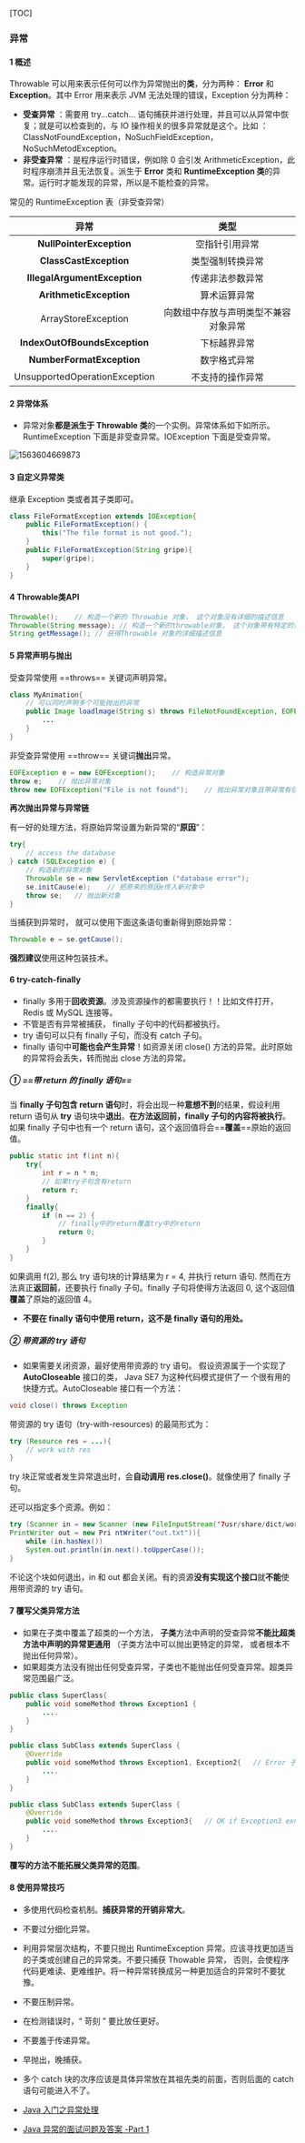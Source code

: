 [TOC]

### 异常

#### 1 概述

Throwable 可以用来表示任何可以作为异常抛出的**类**，分为两种： **Error**  和 **Exception**。其中 Error 用来表示 JVM 无法处理的错误，Exception 分为两种：

- **受查异常** ：需要用 try...catch... 语句捕获并进行处理，并且可以从异常中恢复；就是可以检查到的，与 IO 操作相关的很多异常就是这个。比如 ：ClassNotFoundException，NoSuchFieldException，NoSuchMetodException。
- **非受查异常** ：是程序运行时错误，例如除 0 会引发 ArithmeticException，此时程序崩溃并且无法恢复。派生于 **Error** 类和 **RuntimeException 类**的异常。运行时才能发现的异常，所以是不能检查的异常。

常见的 RuntimeException 表（非受查异常）

|             异常              |                 类型                 |
| :---------------------------: | :----------------------------------: |
|   **NullPointerException**    |            空指针引用异常            |
|    **ClassCastException**     |           类型强制转换异常           |
| **IllegalArgumentException**  |           传递非法参数异常           |
|    **ArithmeticException**    |             算术运算异常             |
|      ArrayStoreException      | 向数组中存放与声明类型不兼容对象异常 |
| **IndexOutOfBoundsException** |             下标越界异常             |
|   **NumberFormatException**   |             数字格式异常             |
| UnsupportedOperationException |           不支持的操作异常           |





#### 2 异常体系

- 异常对象**都是派生于 Throwable 类**的一个实例。异常体系如下如所示。RuntimeException 下面是非受查异常。IOException 下面是受查异常。

![1563604669873](assets/1563604669873.png)





#### 3 自定义异常类

继承 Exception 类或者其子类即可。

```java
class FileFormatException extends IOException{
    public FileFormatException() {
    	this("The file format is not good.");
    }
    public FileFormatException(String gripe){
        super(gripe);
    }
}
```





#### 4 Throwable类API

```java
Throwable(); 	// 构造一个新的 Throwabie 对象， 这个对象没有详细的描述信息
Throwable(String message); // 构造一个新的throwable对象， 这个对象带有特定的详细描述信息。习惯上所有派生的异常类都支持一个默认的构造器和一个带有详细描述信息的构造器
String getMessage(); // 获得Throwable 对象的详细描述信息
```





#### 5 异常声明与抛出

受查异常使用 ==throws== 关键词声明异常。

```java
class MyAnimation{
    // 可以同时声明多个可能抛出的异常
    public Image loadlmage(String s) throws FileNotFoundException, EOFException{
        ...
    }
}
```

非受查异常使用 ==throw== 关键词**抛出**异常。

```java
EOFException e = new EOFException();    // 构造异常对象
throw e;    // 抛出异常对象
throw new EOFException("File is not found");    // 抛出异常对象且带异常有信息
```

**再次抛出异常与异常链**

有一好的处理方法，将原始异常设置为新异常的“**原因**”：

```java
try{
    // access the database
} catch (SQLException e) {
    // 构造新的异常对象
    Throwable se = new ServletException ("database error"); 
    se.initCause(e);    // 把原来的原因e传入新对象中
    throw se;   // 抛出新对象
}
```

当捕获到异常时， 就可以使用下面这条语句重新得到原始异常：

```java
Throwable e = se.getCause();
```

**强烈建议**使用这种包装技术。



#### 6 try-catch-finally

- finally 多用于**回收资源**。涉及资源操作的都需要执行！！比如文件打开，Redis 或 MySQL 连接等。
- 不管是否有异常被捕获， finally 子句中的代码都被执行。
- try 语句可以只有 finally 子句，而没有 catch 子句。
- finally 语句中**可能也会产生异常**！如资源关闭 close() 方法的异常。此时原始的异常将会丢失，转而抛出 close 方法的异常。

##### ① ==带 return 的 finally 语句==

当 **finally 子句包含 return 语句**时，将会出现一种**意想不到**的结果，假设利用 return 语句从 **try** 语句块中**退出**。**在方法返回前，finally 子句的内容将被执行**。如果 finally 子句中也有一个 return 语句，这个返回值将会==**覆盖**==原始的返回值。

```java
public static int f(int n){
    try{
        int r = n * n;
        // 如果try子句含有return
        return r;
    }
    finally{
        if (n == 2) {
            // finally中的return覆盖try中的return
            return 0;
        }
    }
}
```

如果调用 f(2), 那么 try 语句块的计算结果为 r = 4, 并执行 return 语句. 然而在方法真正**返回前**，还要执行 finally 子句。finally 子句将使得方法返回 0, 这个返回值**覆盖**了原始的返回值 4。

- **不要在 finally 语句中使用 return，这不是 finally 语句的用处。**



##### ② 带资源的 try 语句

- 如果需要关闭资源，最好使用带资源的 try 语句。
    假设资源属于一个实现了 **AutoCloseable** 接口的类， Java SE7 为这种代码模式提供了一
    个很有用的快捷方式。AutoCloseable 接口有一个方法：

```java
void close() throws Exception
```

带资源的 try 语句（try-with-resources) 的最简形式为：

```java
try (Resource res = ...){
    // work with res
}

```

try 块正常或者发生异常退出时，会**自动调用 res.close()**。就像使用了 finally 子句。

还可以指定多个资源。例如：

```java
try (Scanner in = new Scanner (new FileInputStream('7usr/share/dict/words"),  "UTF-8");
PrintWriter out = new Pri ntWriter("out.txt")){
    while (in.hasNex())
    System.out.println(in.next().toUpperCase());
}
```

不论这个块如何退出，in 和 out 都会关闭。有的资源**没有实现这个接口**就**不能**使用带资源的 try 语句。





#### 7 覆写父类异常方法

- 如果在子类中覆盖了超类的一个方法， **子类**方法中声明的受查异常**不能比超类方法中声明的异常更通用** （子类方法中可以抛出更特定的异常， 或者根本不抛出任何异常）。
- 如果超类方法没有抛出任何受查异常，子类也不能抛出任何受查异常。超类异常范围最广泛。

```java
public class SuperClass{
    public void someMethod throws Exception1 {
        ....
    }
}

public class SubClass extends SuperClass {
    @Override
    public void someMethod throws Exception1, Exception2{	// Error 子类方法比父类异常范围更大
        ....
    }
}

public class SubClass extends SuperClass {
    @Override
    public void someMethod throws Exception3{	// OK if Exception3 exntends Exception1
        ....
    }
}

```

**覆写的方法不能拓展父类异常的范围**。





#### 8 使用异常技巧

- 多使用代码检查机制。**捕获异常的开销非常大**。
- 不要过分细化异常。
- 利用异常层次结构，不要只抛出 RuntimeException 异常。应该寻找更加适当的子类或创建自己的异常类。不要只捕获 Thowable 异常， 否则，会使程序代码更难读、更难维护。将一种异常转换成另一种更加适合的异常时不要犹豫。
- 不要压制异常。
- 在检测错误时，“ 苛刻 ” 要比放任更好。
- 不要羞于传递异常。
- 早抛出，晚捕获。
- 多个 catch 块的次序应该是具体异常放在其祖先类的前面，否则后面的 catch 语句可能进入不了。

- [Java 入门之异常处理](https://www.tianmaying.com/tutorial/Java-Exception)
- [Java 异常的面试问题及答案 -Part 1](http://www.importnew.com/7383.html)











